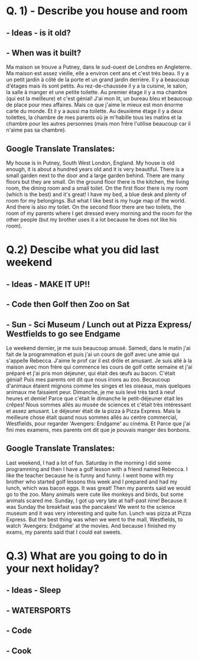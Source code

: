 # Q. 1) - Describe you house and room

 ## - Ideas - is it old?
 
 ##         - When was it built?

Ma maison se trouve a Putney, dans le sud-ouest de Londres en Angleterre. Ma maison est assez vieille, elle a environ cent ans et c'est très beau. Il y a un petit jardin à côté de la porte et un grand jardin derrière. Il y a beaucoup d'étages mais ils sont petits. Au rez-de-chaussée il y a la cuisine, le salon, la salle à manger et une petite toilette. Au premier étage il y a ma chambre (qui est la meilleure) et c'est génial! J'ai mon lit, un bureau bleu et beaucoup de place pour mes affaires. Mais ce que j'aime le mieux est mon énorme carte du monde. Et il y a aussi ma toilette. Au deuxième étage il y a deux toilettes, la chambre de mes parents où je m'habille tous les matins et la chambre pour les autres personnes (mais mon frère l'utilise beaucoup car il n'aime pas sa chambre).

## Google Translate Translates: 

My house is in Putney, South West London, England. My house is old enough, it is about a hundred years old and it is very beautiful. There is a small garden next to the door and a large garden behind. There are many floors but they are small. On the ground floor there is the kitchen, the living room, the dining room and a small toilet. On the first floor there is my room (which is the best) and it's great! I have my bed, a blue desk and plenty of room for my belongings. But what I like best is my huge map of the world. And there is also my toilet. On the second floor there are two toilets, the room of my parents where I get dressed every morning and the room for the other people (but my brother uses it a lot because he does not like his room).

# Q.2) Descibe what you did last weekend

## - Ideas - MAKE IT UP!!

##         - Code then Golf then Zoo on Sat

##         - Sun - Sci Museum / Lunch out at Pizza Express/ Westfields to go see Endgame

Le weekend dernier, je me suis beaucoup amusé.
Samedi, dans le matin j'ai fait de la programmation et puis j'ai un cours de golf avec une amie qui s'appelle Rebecca. J'aime le prof car il est drôle et amusant. Je suis allé à la maison avec mon frère qui commence les cours de golf cette semaine et j'ai préparé et j'ai pris mon déjeuner, qui était des œufs au bacon. C'était génial! Puis mes parents ont dit que nous irions au zoo. Becaucoup d'animaux étaient mignons comme les singes et les oiseaux, mais quelques animaux me faisaient peur.
Dimanche, je me suis levé très tard à neuf heures et demie! Parce que c'était le dimanche le petit-déjeuner était les crêpes! Nous sommes allés au musée de sciences et c'était très intéressant et assez amusant. Le déjeuner était de la pizza à Pizza Express. Mais la meilleure chose était quand nous sommes allés au centre commercial, Westfields, pour regarder 'Avengers: Endgame' au cinéma. Et Parce que j'ai fini mes examens, mes parents ont dit que je pouvais manger des bonbons.


## Google Translate Translates: 

Last weekend, I had a lot of fun.
Saturday in the morning I did some programming and then I have a golf lesson with a friend named Rebecca. I like the teacher because he is funny and funny. I went home with my brother who started golf lessons this week and I prepared and had my lunch, which was bacon eggs. It was great! Then my parents said we would go to the zoo. Many animals were cute like monkeys and birds, but some animals scared me.
Sunday, I got up very late at half-past nine! Because it was Sunday the breakfast was the pancakes! We went to the science museum and it was very interesting and quite fun. Lunch was pizza at Pizza Express. But the best thing was when we went to the mall, Westfields, to watch 'Avengers: Endgame' at the movies. And because I finished my exams, my parents said that I could eat sweets.


# Q.3) What are you going to do in your next holiday?

## - Ideas - Sleep

##         - WATERSPORTS

##         - Code

##         - Cook
